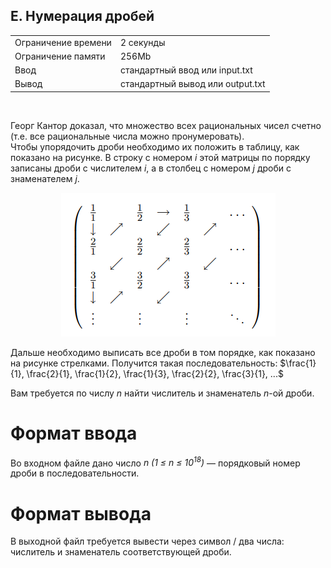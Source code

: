 ## E. Нумерация дробей

|                     |           |
|---------------------|-----------|
| Ограничение времени | 2 секунды |
| Ограничение памяти  | 256Mb      |
| Ввод                | стандартный ввод или input.txt  |
| Вывод               | стандартный вывод или output.txt |

<br>

Георг Кантор доказал, что множество всех рациональных чисел счетно (т.е. все рациональные числа можно пронумеровать).  
Чтобы упорядочить дроби необходимо их положить в таблицу, как показано на рисунке. В строку с номером *i* этой матрицы по порядку записаны дроби с числителем *i*, а в столбец с номером *j* дроби с знаменателем *j*.

<div align="center">
  <img src="/Тренировки%20по%20алгоритмам%205.0%20от%20Яндекса/.github/Яндекс_54E_Рисунок_1.PNG" alt="Рисунок 1">
</div>

Дальше необходимо выписать все дроби в том порядке, как показано на рисунке стрелками. Получится такая последовательность: $`\frac{1}{1}, \frac{2}{1}, \frac{1}{2}, \frac{1}{3}, \frac{2}{2}, \frac{3}{1}, ...`$

Вам требуется по числу *n* найти числитель и знаменатель *n*-ой дроби.

# Формат ввода

Во входном файле дано число *n (1 ≤ n ≤ 10<sup>18</sup>)* — порядковый номер дроби в последовательности.

# Формат вывода

В выходной файл требуется вывести через символ / два числа: числитель и знаменатель соответствующей дроби.
